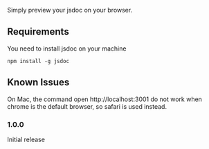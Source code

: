 Simply preview your jsdoc on your browser.


## Requirements

You need to install jsdoc on your machine

    npm install -g jsdoc


## Known Issues

On Mac, the command open http://localhost:3001 do not work when chrome is the default browser, so safari is used instead.


### 1.0.0

Initial release
